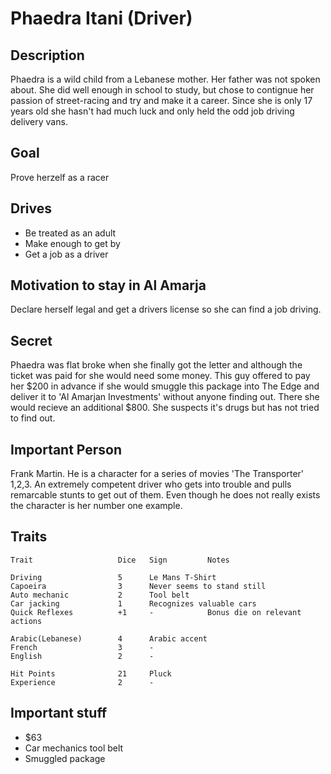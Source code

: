 Phaedra Itani (Driver)
======================

Description
-----------

Phaedra is a wild child from a Lebanese mother. Her father was not
spoken about. She did well enough in school to study, but chose to
contignue her passion of street-racing and try and make it a
career. Since she is only 17 years old she hasn't had much luck and
only held the odd job driving delivery vans.

Goal
----

Prove herzelf as a racer

Drives
------

- Be treated as an adult
- Make enough to get by
- Get a job as a driver

Motivation to stay in Al Amarja
-------------------------------

Declare herself legal and get a drivers license so she can find a job
driving.

Secret
------

Phaedra was flat broke when she finally got the letter and although
the ticket was paid for she would need some money. This guy offered to
pay her $200 in advance if she would smuggle this package into The
Edge and deliver it to 'Al Amarjan Investments' without anyone finding
out. There she would recieve an additional $800. She suspects it's
drugs but has not tried to find out.

Important Person
----------------

Frank Martin. He is a character for a series of movies 'The
Transporter' 1,2,3. An extremely competent driver who gets into
trouble and pulls remarcable stunts to get out of them. Even though he
does not really exists the character is her number one example.

Traits
------

    Trait                   Dice   Sign         Notes

    Driving                 5      Le Mans T-Shirt
    Capoeira                3      Never seems to stand still
    Auto mechanic           2      Tool belt
    Car jacking             1      Recognizes valuable cars
    Quick Reflexes          +1     -            Bonus die on relevant actions
    
    Arabic(Lebanese)        4      Arabic accent
    French                  3      -
    English                 2      -    

    Hit Points              21     Pluck
    Experience              2      -

Important stuff 
---------------

- $63
- Car mechanics tool belt
- Smuggled package



